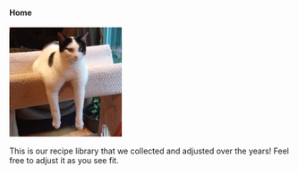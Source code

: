 #### Home

![Catso](img/catso.JPG)

This is our recipe library that we collected and adjusted over the years! Feel free to adjust it as you see fit.
